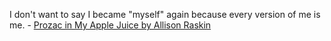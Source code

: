 I don't want to say I became "myself" again because every version of me is me. -
 [Prozac in My Apple Juice by Allison Raskin](https://medium.com/@WednesdayBooks/prozac-in-my-apple-juice-7d22e38aaaf5)

